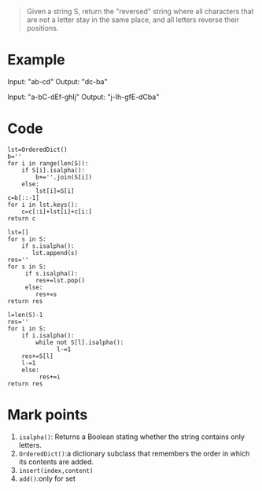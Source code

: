 > Given a string S, return the "reversed" string where all characters that are not a letter stay in the same place, and all letters reverse their positions.
# Example
Input: "ab-cd"
Output: "dc-ba"

Input: "a-bC-dEf-ghIj"
Output: "j-Ih-gfE-dCba"

# Code
```
lst=OrderedDict()
b=''
for i in range(len(S)):
    if S[i].isalpha():
        b+=''.join(S[i])
    else:
        lst[i]=S[i]
c=b[::-1]
for i in lst.keys():
    c=c[:i]+lst[i]+c[i:]
return c
```

```
lst=[]
for s in S:
    if s.isalpha():
       lst.append(s)
res=''
for s in S:
     if s.isalpha():
        res+=lst.pop()
     else:
        res+=s
return res
```
```
l=len(S)-1
res=''
for i in S:
    if i.isalpha():
        while not S[l].isalpha():
              l-=1
    res+=S[l]
    l-=1
    else:
         res+=i
return res
```

# Mark points
1. `isalpha()`: Returns a Boolean stating whether the string contains only letters.
2. `OrderedDict()`:a dictionary subclass that remembers the order in which its contents are added.
3. `insert(index,content)`
4. `add()`:only for set
